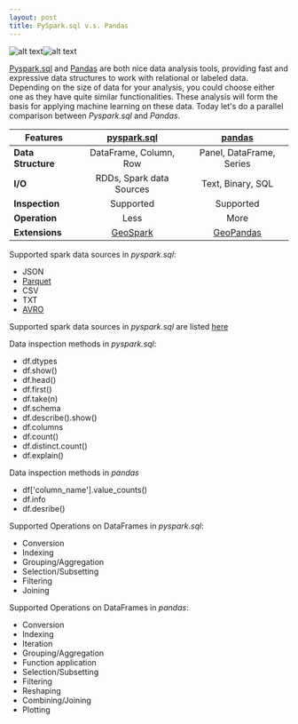 ```yaml
---
layout: post
title: PySpark.sql v.s. Pandas
---
```

![alt text](http://spark.apache.org/docs/latest/api/python/_static/spark-logo-hd.png "Spark")![alt text](http://pandas.pydata.org/_static/pandas_logo.png "Pandas")

[Pyspark.sql](http://spark.apache.org/docs/latest/api/python/pyspark.sql.html) and [Pandas](http://pandas.pydata.org/pandas-docs/stable/) are both nice data analysis tools, providing fast and expressive data structures to work with relational or labeled data. Depending on the size of data for your analysis, you could choose either one as they have quite similar functionalities. These analysis will form the basis for applying machine learning on these data. Today let's do a parallel comparison between *Pyspark.sql* and *Pandas*.




Features      | [pyspark.sql](https://s3.amazonaws.com/assets.datacamp.com/blog_assets/PySpark_SQL_Cheat_Sheet_Python.pdf)   | [pandas](https://github.com/pandas-dev/pandas/blob/master/doc/cheatsheet/Pandas_Cheat_Sheet.pdf)
------------- |:----------------------------------------------------:| :--------------------------------------------------:
**Data Structure**| DataFrame, Column, Row                               | Panel, DataFrame, Series 
**I/O**           | RDDs, Spark data Sources                             | Text, Binary, SQL
**Inspection**    | Supported                                            | Supported
**Operation**     | Less                                                 | More 
**Extensions**    |[GeoSpark](https://github.com/DataSystemsLab/GeoSpark)| [GeoPandas](https://github.com/geopandas/geopandas)


Supported spark data sources in *pyspark.sql*:
  * JSON
  * [Parquet](https://parquet.apache.org/)
  * CSV
  * TXT
  * [AVRO](https://avro.apache.org/docs/current/)

Supported spark data sources in *pyspark.sql* are listed [here](http://pandas.pydata.org/pandas-docs/stable/io.html)


Data inspection methods in *pyspark.sql*:
  * df.dtypes 
  * df.show()
  * df.head()
  * df.first()
  * df.take(n)
  * df.schema
  * df.describe().show()
  * df.columns
  * df.count()
  * df.distinct.count()
  * df.explain()

Data inspection methods in *pandas*
  * df['column_name'].value_counts()
  * df.info
  * df.desribe() 

Supported Operations on DataFrames in *pyspark.sql*:
  * Conversion
  * Indexing
  * Grouping/Aggregation
  * Selection/Subsetting
  * Filtering
  * Joining

Supported Operations on DataFrames in *pandas*:
  * Conversion
  * Indexing
  * Iteration
  * Grouping/Aggregation
  * Function application
  * Selection/Subsetting
  * Filtering
  * Reshaping
  * Combining/Joining
  * Plotting 


